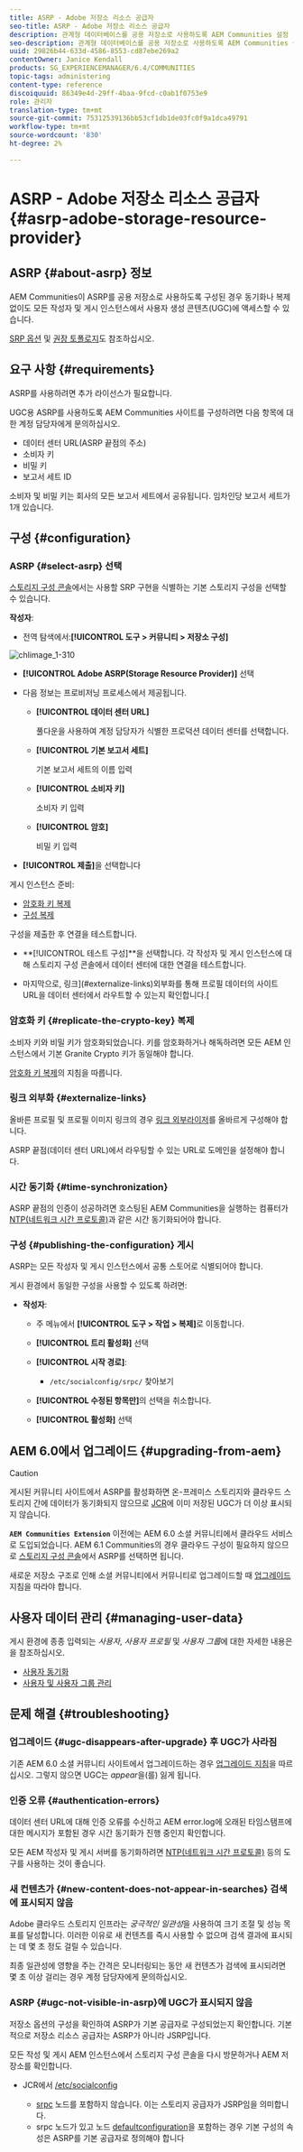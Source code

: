 ```yaml
---
title: ASRP - Adobe 저장소 리소스 공급자
seo-title: ASRP - Adobe 저장소 리소스 공급자
description: 관계형 데이터베이스를 공용 저장소로 사용하도록 AEM Communities 설정
seo-description: 관계형 데이터베이스를 공용 저장소로 사용하도록 AEM Communities 설정
uuid: 29826b44-633d-4586-8553-cd87ebe269a2
contentOwner: Janice Kendall
products: SG_EXPERIENCEMANAGER/6.4/COMMUNITIES
topic-tags: administering
content-type: reference
discoiquuid: 86349e4d-29ff-4baa-9fcd-c0ab1f0753e9
role: 관리자
translation-type: tm+mt
source-git-commit: 75312539136bb53cf1db1de03fc0f9a1dca49791
workflow-type: tm+mt
source-wordcount: '830'
ht-degree: 2%

---
```



# ASRP - Adobe 저장소 리소스 공급자 {#asrp-adobe-storage-resource-provider}

## ASRP {#about-asrp} 정보

AEM Communities이 ASRP를 공용 저장소로 사용하도록 구성된 경우 동기화나 복제 없이도 모든 작성자 및 게시 인스턴스에서 사용자 생성 콘텐츠(UGC)에 액세스할 수 있습니다.

[SRP 옵션](working-with-srp.md#characteristics-of-srp-options) 및 [권장 토폴로지](topologies.md)도 참조하십시오.

## 요구 사항 {#requirements}

ASRP를 사용하려면 추가 라이선스가 필요합니다.

UGC용 ASRP를 사용하도록 AEM Communities 사이트를 구성하려면 다음 항목에 대한 계정 담당자에게 문의하십시오.

* 데이터 센터 URL(ASRP 끝점의 주소)
* 소비자 키
* 비밀 키
* 보고서 세트 ID

소비자 및 비밀 키는 회사의 모든 보고서 세트에서 공유됩니다. 임차인당 보고서 세트가 1개 있습니다.

## 구성 {#configuration}

### ASRP {#select-asrp} 선택

[스토리지 구성 콘솔](srp-config.md)에서는 사용할 SRP 구현을 식별하는 기본 스토리지 구성을 선택할 수 있습니다.

**작성자**:

* 전역 탐색에서:**[!UICONTROL 도구 > 커뮤니티 > 저장소 구성]**

![chlimage_1-310](assets/chlimage_1-310.png)

* **[!UICONTROL Adobe ASRP(Storage Resource Provider)]** 선택
* 다음 정보는 프로비저닝 프로세스에서 제공됩니다.

   * **[!UICONTROL 데이터 센터 URL]**

      풀다운을 사용하여 계정 담당자가 식별한 프로덕션 데이터 센터를 선택합니다.

   * **[!UICONTROL 기본 보고서 세트]**

      기본 보고서 세트의 이름 입력

   * **[!UICONTROL 소비자 키]**

      소비자 키 입력

   * **[!UICONTROL 암호]**

      비밀 키 입력

* **[!UICONTROL 제출]**&#x200B;을 선택합니다

게시 인스턴스 준비:

* [암호화 키 복제](#replicate-the-crypto-key)
* [구성 복제](#publishing-the-configuration)

구성을 제출한 후 연결을 테스트합니다.

* **[!UICONTROL 테스트 구성]**을 선택합니다.
각 작성자 및 게시 인스턴스에 대해 스토리지 구성 콘솔에서 데이터 센터에 대한 연결을 테스트합니다.

* 마지막으로, 링크](#externalize-links)외부화를 통해 프로필 데이터의 사이트 URL을 데이터 센터에서 라우트할 수 있는지 확인합니다.[

### 암호화 키 {#replicate-the-crypto-key} 복제

소비자 키와 비밀 키가 암호화되었습니다. 키를 암호화하거나 해독하려면 모든 AEM 인스턴스에서 기본 Granite Crypto 키가 동일해야 합니다.

[암호화 키 복제](deploy-communities.md#replicate-the-crypto-key)의 지침을 따릅니다.

### 링크 외부화 {#externalize-links}

올바른 프로필 및 프로필 이미지 링크의 경우 [링크 외부라이저](../../help/sites-developing/externalizer.md)를 올바르게 구성해야 합니다.

ASRP 끝점(데이터 센터 URL)에서 라우팅할 수 있는 URL로 도메인을 설정해야 합니다.

### 시간 동기화 {#time-synchronization}

ASRP 끝점의 인증이 성공하려면 호스팅된 AEM Communities을 실행하는 컴퓨터가 [NTP(네트워크 시간 프로토콜)](https://www.ntp.org/)과 같은 시간 동기화되어야 합니다.

### 구성 {#publishing-the-configuration} 게시

ASRP는 모든 작성자 및 게시 인스턴스에서 공통 스토어로 식별되어야 합니다.

게시 환경에서 동일한 구성을 사용할 수 있도록 하려면:

* **작성자**:

   * 주 메뉴에서 **[!UICONTROL 도구 > 작업 > 복제]**&#x200B;로 이동합니다.
   * **[!UICONTROL 트리 활성화]** 선택
   * **[!UICONTROL 시작 경로]**:

      * `/etc/socialconfig/srpc/` 찾아보기
   * **[!UICONTROL 수정된 항목만]**&#x200B;의 선택을 취소합니다.
   * **[!UICONTROL 활성화]** 선택


## AEM 6.0에서 업그레이드 {#upgrading-from-aem}

>[!CAUTION]
>
>게시된 커뮤니티 사이트에서 ASRP를 활성화하면 온-프레미스 스토리지와 클라우드 스토리지 간에 데이터가 동기화되지 않으므로 [JCR](jsrp.md)에 이미 저장된 UGC가 더 이상 표시되지 않습니다.

**`AEM Communities Extension`** 이전에는 AEM 6.0 소셜 커뮤니티에서 클라우드 서비스로 도입되었습니다. AEM 6.1 Communities의 경우 클라우드 구성이 필요하지 않으므로 [스토리지 구성 콘솔](srp-config.md)에서 ASRP를 선택하면 됩니다.

새로운 저장소 구조로 인해 소셜 커뮤니티에서 커뮤니티로 업그레이드할 때 [업그레이드](upgrade.md#adobe-cloud-storage) 지침을 따라야 합니다.

## 사용자 데이터 관리 {#managing-user-data}

게시 환경에 종종 입력되는 *사용자*, *사용자 프로필* 및 *사용자 그룹*&#x200B;에 대한 자세한 내용은 을 참조하십시오.

* [사용자 동기화](sync.md)
* [사용자 및 사용자 그룹 관리](users.md)

## 문제 해결 {#troubleshooting}

### 업그레이드 {#ugc-disappears-after-upgrade} 후 UGC가 사라짐

기존 AEM 6.0 소셜 커뮤니티 사이트에서 업그레이드하는 경우 [업그레이드 지침](upgrade.md#adobe-cloud-storage)을 따르십시오. 그렇지 않으면 UGC는 *appear*&#x200B;을(를) 잃게 됩니다.

### 인증 오류 {#authentication-errors}

데이터 센터 URL에 대해 인증 오류를 수신하고 AEM error.log에 오래된 타임스탬프에 대한 메시지가 포함된 경우 시간 동기화가 진행 중인지 확인합니다.

모든 AEM 작성자 및 게시 서버를 동기화하려면 [NTP(네트워크 시간 프로토콜)](https://www.ntp.org/) 등의 도구를 사용하는 것이 좋습니다.

### 새 컨텐츠가 {#new-content-does-not-appear-in-searches} 검색에 표시되지 않음

Adobe 클라우드 스토리지 인프라는 *궁극적인 일관성*&#x200B;을 사용하여 크기 조절 및 성능 목표를 달성합니다. 이러한 이유로 새 컨텐츠를 즉시 사용할 수 없으며 검색 결과에 표시되는 데 몇 초 정도 걸릴 수 있습니다.

최종 일관성에 영향을 주는 간격은 모니터링되는 동안 새 컨텐츠가 검색에 표시되려면 몇 초 이상 걸리는 경우 계정 담당자에게 문의하십시오.

### ASRP {#ugc-not-visible-in-asrp}에 UGC가 표시되지 않음

저장소 옵션의 구성을 확인하여 ASRP가 기본 공급자로 구성되었는지 확인합니다. 기본적으로 저장소 리소스 공급자는 ASRP가 아니라 JSRP입니다.

모든 작성 및 게시 AEM 인스턴스에서 스토리지 구성 콘솔을 다시 방문하거나 AEM 저장소를 확인합니다.

* JCR에서 [/etc/socialconfig](http://localhost:4502/crx/de/index.jsp#/etc/socialconfig/)

   * [srpc](http://localhost:4502/crx/de/index.jsp#/etc/socialconfig/srpc) 노드를 포함하지 않습니다. 이는 스토리지 공급자가 JSRP임을 의미합니다.
   * srpc 노드가 있고 노드 [defaultconfiguration](http://localhost:4502/crx/de/index.jsp#/etc/socialconfig/srpc/defaultconfiguration)을 포함하는 경우 기본 구성의 속성은 ASRP를 기본 공급자로 정의해야 합니다

